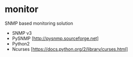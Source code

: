 # monitor
SNMP based monitoring solution

* SNMP v3
* PySNMP [http://pysnmp.sourceforge.net]
* Python2
* Ncurses [https://docs.python.org/2/library/curses.html]
